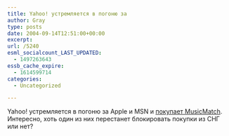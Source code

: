 ```yaml
---
title: Yahoo! устремляется в погоню за
author: Gray
type: posts
date: 2004-09-14T12:51:00+00:00
excerpt:
url: /5240
esml_socialcount_LAST_UPDATED:
  - 1497263643
essb_cache_expire:
  - 1614599714
categories:
  - Uncategorized

---
```








Yahoo! устремляется в погоню за Apple и MSN и <a href="http://home.businesswire.com/portal/site/home/?epi_menuItemID=989a6827590d7dda9cdf6023a0908a0c&#038;epi_menuID=c791260db682611740b28e347a808a0c&#038;epi_baseMenuID=384979e8cc48c441ef0130f5c6908a0c&#038;ndmViewId=news_view&#038;newsLang=en&#038;div=171107008&#038;newsId=20040914005534" target="_blank">покупает MusicMatch</a>.  
Интересно, хоть один из них перестанет блокировать покупки из СНГ или нет?